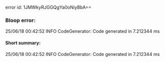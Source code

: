 error id: 1JMWkyRJGGQgYa0oNiyBbA==
### Bloop error:

25/06/18 00:42:52 INFO CodeGenerator: Code generated in 7.212344 ms
#### Short summary: 

25/06/18 00:42:52 INFO CodeGenerator: Code generated in 7.212344 ms